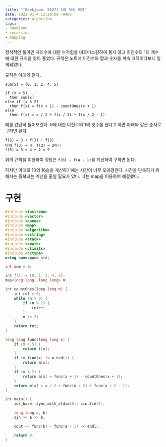 ```yaml
---
title: "[Baekjoon, 9527] 1의 개수 세기"
date: 2022-01-4 11:20:00 -0400
categories: algorithm 
tags:
- baekjoon 
- recursion
- mapping
---
```


정석적인 풀이인 자리수에 대한 누적합을 비트마스킹하여 풀지 않고 이진수의 1의 개수에 대한 규칙을 찾아 풀었다. 규칙은 노트에 이진수와 합과 숫자를 계속 끄적이다보니 알게되었다.

규칙은 아래와 같다.
```
sum[5] = {0, 1, 2, 4, 5}

if (x < 5)
  then sum[x]
else if (x % 2)
  then f(x) = f(x + 1) - countOnes(x + 1)
else
  then f(x) = x / 2 + f(x / 2) + f(x / 2 - 1)
```

예를 간단히 들어보겠다. 6에 대한 이진수의 1의 갯수를 센다고 하면 아래와 같은 순서로 구하면 된다.
```
f(6) = 3 + f(3) + f(2)
이때 f(3) = 4, f(2) = 2이니 
f(6) = 3 + 4 + 2 = 9
```

위의 규칙을 이용하여 정답은 `f(b) - f(a - 1)`을 계산하여 구하면 된다.  

하지만 이대로 10의 16승을 계산하기에는 시간이 너무 오래걸린다. 시간을 단축하기 위해서는 중복되는 계산을 줄일 필요가 있다. 나는 map을 이용하여 해결했다.

# 구현 

```cpp
#include <iostream>
#include <vector>
#include <queue>
#include <map>
#include <algorithm>
#include <cstring>
#include <stack>
#include <cmath>
#include <climits>
#include <cctype>
using namespace std;

int sum = 0;

int f[5] = {0, 1, 2, 4, 5};
map<long long, long long> m;

int countOnes(long long n) {
	int ret = 0;
	while (n > 0) {
		if (n % 2) {
			ret++;
		}
		n /= 2;
	}
	return ret;
}

long long func(long long x) {
	if (x < 5) {
		return f[x];
	}
	if (m.find(x) != m.end()) {
		return m[x];
	}
	if (x % 2) {
		return m[x] = func(x + 1) - countOnes(x + 1);
	}
	return m[x] = x / 2 + func(x / 2) + func(x / 2 - 1);
}

int main() {
	ios_base::sync_with_stdio(0); cin.tie(0);

	long long a, b;
	cin >> a >> b;

	cout << func(b) - func(a - 1) << endl;

	return 0;
}
```
